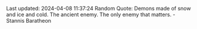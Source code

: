 Last updated: 2024-04-08 11:37:24
Random Quote: Demons made of snow and ice and cold.  The ancient enemy.  The only enemy that matters.  -  Stannis Baratheon